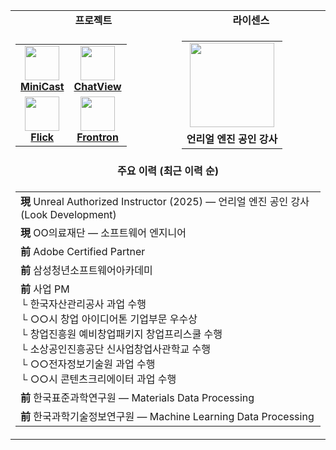 <div align="center">
  <table>
    <tr>
      <td align="center"><b>프로젝트</b></td>
      <td align="center"><b>라이센스</b></td>
    </tr>
    <tr>
      <td align="center">
        <table>
          <tr>
            <td align="center">
              <a href="https://mini-cast.andongmin.com">
                <img src="https://mini-cast.andongmin.com/mini-cast.svg" height="55px" />
              </a>
              <br />
              <strong><a href="https://mini-cast.andongmin.com">MiniCast</a></strong>
            </td>
            <td align="center">
              <a href="https://chat-view.andongmin.com">
                <img src="https://chat-view.andongmin.com/chat-view.svg" height="55px" />
              </a>
              <br />
              <strong><a href="https://chat-view.andongmin.com">ChatView</a></strong>
            </td>
          </tr>
          <tr>
            <td align="center">
              <a href="https://flick.andongmin.com">
                <img src="https://flick.andongmin.com/flick.svg" height="55px" />
              </a>
              <br />
              <strong><a href="https://flick.andongmin.com">Flick</a></strong>
            </td>
            <td align="center">
              <a href="https://frontron.andongmin.com">
                <img src="https://frontron.andongmin.com/frontron.svg" height="55px" />
              </a>
              <br />
              <strong><a href="https://frontron.andongmin.com">Frontron</a></strong>
            </td>
          </tr>
        </table>
      </td>
      <td align="center">
        <table>
          <tr>
            <td align="center">
              <a href="https://credential.unrealengine.com/ee26545b-7580-437a-9730-200668ab118e#acc.4Jc9BSGu">
                <img src="https://github.com/user-attachments/assets/e2680500-88aa-424e-9d9a-8bf62acdeb2c" height="135px" />
              </a>
            </td>
          </tr>
          <tr>
            <td align="center">
              <b>언리얼 엔진 공인 강사</b>
            </td>
          </tr>
        </table>
      </td>
    </tr>
    <tr>
      <td align="center" colspan="2"><b>주요 이력 (최근 이력 순)</b></td>
    </tr>
    <tr>
      <td colspan="2">
        <table>
          <tr>
            <td align="left">
              <b>現</b> Unreal Authorized Instructor (2025) — 언리얼 엔진 공인 강사 (Look Development)
            </td>
          </tr>
          <tr>
            <td align="left">
              <b>現</b> OO의료재단 — 소프트웨어 엔지니어
            </td>
          </tr>
          <tr>
            <td align="left">
              <b>前</b> Adobe Certified Partner
            </td>
          </tr>
          <tr>
            <td align="left">
              <b>前</b> 삼성청년소프트웨어아카데미
            </td>
          </tr>
          <tr>
            <td align="left">
              <b>前</b> 사업 PM <br/>
              └ 한국자산관리공사 과업 수행 <br/>
              └ ○○시 창업 아이디어톤 기업부문 우수상 <br/>
              └ 창업진흥원 예비창업패키지 창업프리스쿨 수행 <br/>
              └ 소상공인진흥공단 신사업창업사관학교 수행 <br/>
              └ ○○전자정보기술원 과업 수행 <br/>
              └ ○○시 콘텐츠크리에이터 과업 수행
            </td>
          </tr>
          <tr>
            <td align="left">
              <b>前</b> 한국표준과학연구원 — Materials Data Processing
            </td>
          </tr>
          <tr>
            <td align="left">
              <b>前</b> 한국과학기술정보연구원 — Machine Learning Data Processing
            </td>
          </tr>
        </table>
      </td>
    </tr>
  </table>
</div>
